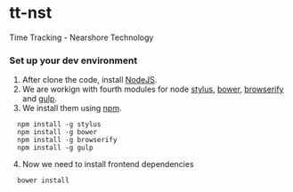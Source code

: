 tt-nst
====

Time Tracking - Nearshore Technology

### Set up your dev environment

1. After clone the code, install [NodeJS](http://nodejs.org/).
2. We are workign with fourth modules for node [stylus](http://learnboost.github.io/stylus/docs/executable.html), [bower](http://bower.io/), [browserify](http://browserify.org/) and [gulp](http://gulpjs.com/).
3. We install them using [npm](https://www.npmjs.org/).

```
  npm install -g stylus
  npm install -g bower
  npm install -g browserify
  npm install -g gulp
```

4. Now we need to install frontend dependencies

```
  bower install
```
